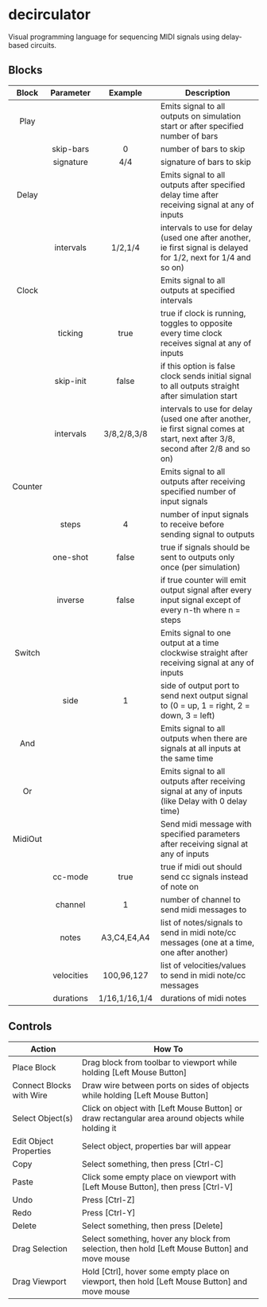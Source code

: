 # decirculator

Visual programming language for sequencing MIDI signals using delay-based circuits.

## Blocks

| Block   | Parameter   | Example       | Description
|:-------:|:-----------:|:-------------:| ---------------------------------------------------------------------------------
| Play    |             |               | Emits signal to all outputs on simulation start or after specified number of bars
|         | skip-bars   | 0             | number of bars to skip
|         | signature   | 4/4           | signature of bars to skip
| Delay   |             |               | Emits signal to all outputs after specified delay time after receiving signal at any of inputs
|         | intervals   | 1/2,1/4       | intervals to use for delay (used one after another, ie first signal is delayed for 1/2, next for 1/4 and so on)
| Clock   |             |               | Emits signal to all outputs at specified intervals
|         | ticking     | true          | true if clock is running, toggles to opposite every time clock receives signal at any of inputs
|         | skip-init   | false         | if this option is false clock sends initial signal to all outputs straight after simulation start
|         | intervals   | 3/8,2/8,3/8   | intervals to use for delay (used one after another, ie first signal comes at start, next after 3/8, second after 2/8 and so on)
| Counter |             |               | Emits signal to all outputs after receiving specified number of input signals
|         | steps       | 4             | number of input signals to receive before sending signal to outputs
|         | one-shot    | false         | true if signals should be sent to outputs only once (per simulation)
|         | inverse     | false         | if true counter will emit output signal after every input signal except of every n-th where n = steps
| Switch  |             |               | Emits signal to one output at a time clockwise straight after receiving signal at any of inputs
|         | side        | 1             | side of output port to send next output signal to (0 = up, 1 = right, 2 = down, 3 = left)
| And     |             |               | Emits signal to all outputs when there are signals at all inputs at the same time
| Or      |             |               | Emits signal to all outputs after receiving signal at any of inputs (like Delay with 0 delay time)
| MidiOut |             |               | Send midi message with specified parameters after receiving signal at any of inputs
|         | cc-mode     | true          | true if midi out should send cc signals instead of note on
|         | channel     | 1             | number of channel to send midi messages to
|         | notes       | A3,C4,E4,A4   | list of notes/signals to send in midi note/cc messages (one at a time, one after another)
|         | velocities  | 100,96,127    | list of velocities/values to send in midi note/cc messages
|         | durations   | 1/16,1/16,1/4 | durations of midi notes

## Controls

Action                   | How To
------------------------ | -------------------------------------------------------------------------------------------------
Place Block              | Drag block from toolbar to viewport while holding [Left Mouse Button]
Connect Blocks with Wire | Draw wire between ports on sides of objects while holding [Left Mouse Button]
Select Object(s)         | Click on object with [Left Mouse Button] or draw rectangular area around objects while holding it
Edit Object Properties   | Select object, properties bar will appear
Copy                     | Select something, then press [Ctrl-C]
Paste                    | Click some empty place on viewport with [Left Mouse Button], then press [Ctrl-V]
Undo                     | Press [Ctrl-Z]
Redo                     | Press [Ctrl-Y]
Delete                   | Select something, then press [Delete]
Drag Selection           | Select something, hover any block from selection, then hold [Left Mouse Button] and move mouse
Drag Viewport            | Hold [Ctrl], hover some empty place on viewport, then hold [Left Mouse Button] and move mouse
